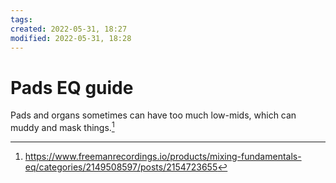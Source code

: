 ```yaml
---
tags: 
created: 2022-05-31, 18:27
modified: 2022-05-31, 18:28
---
```


# Pads EQ guide
Pads and organs sometimes can have too much low-mids, which can muddy and mask things.[^1]

[^1]: https://www.freemanrecordings.io/products/mixing-fundamentals-eq/categories/2149508597/posts/2154723655